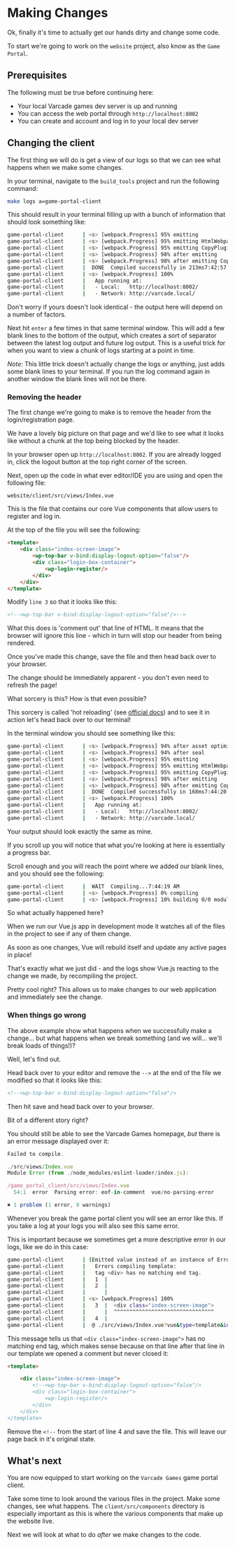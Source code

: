 # Making Changes

Ok, finally it's time to actually get our hands dirty and change some code.

To start we're going to work on the `website` project, also know as the `Game Portal`.

## Prerequisites

The following must be true before continuing here:

* Your local Varcade games dev server is up and running
* You can access the web portal through `http://localhost:8002`
* You can create and account and log in to your local dev server

## Changing the client

The first thing we will do is get a view of our logs so that we can see what happens when we make some changes.

In your terminal, navigate to the `build_tools` project and run the following command:

```bash
make logs a=game-portal-client
```

This should result in your terminal filling up with a bunch of information that should look something like:

```bash
game-portal-client      | <s> [webpack.Progress] 95% emitting
game-portal-client      | <s> [webpack.Progress] 95% emitting HtmlWebpackPlugin
game-portal-client      | <s> [webpack.Progress] 95% emitting CopyPlugin
game-portal-client      | <s> [webpack.Progress] 98% after emitting
game-portal-client      | <s> [webpack.Progress] 98% after emitting CopyPlugin
game-portal-client      |  DONE  Compiled successfully in 213ms7:42:57 AM
game-portal-client      | <s> [webpack.Progress] 100% 
game-portal-client      |   App running at:
game-portal-client      |   - Local:   http://localhost:8002/ 
game-portal-client      |   - Network: http://varcade.local/
```

Don't worry if yours doesn't look identical - the output here will depend on a number of factors.

Next hit `enter` a few times in that same terminal window. This will add a few blank lines to the bottom of the output, which creates a sort of separator between the latest log output and future log output. This is a useful trick for when you want to view a chunk of logs starting at a point in time.

*Note*: This little trick doesn't actually change the logs or anything, just adds some blank lines to your terminal. If you run the log command again in another window the blank lines will not be there.

### Removing the header

The first change we're going to make is to remove the header from the login/registration page.

We have a lovely big picture on that page and we'd like to see what it looks like without a chunk at the top being blocked by the header.

In your browser open up `http://localhost:8002`. If you are already logged in, click the logout button at the top right corner of the screen.

Next, open up the code in what ever editor/IDE you are using and open the following file:

```
website/client/src/views/Index.vue
```

This is the file that contains our core Vue components that allow users to register and log in.

At the top of the file you will see the following:

```html
<template>
    <div class="index-screen-image">
        <wp-top-bar v-bind:display-logout-option="false"/>
        <div class="login-box-container">
            <wp-login-register/>
        </div>
    </div>
</template>
```

Modify `line 3` so that it looks like this:

```html
<!--<wp-top-bar v-bind:display-logout-option="false"/>-->
```

What this does is 'comment out' that line of HTML. It means that the browser will ignore this line - which in turn will stop our header from being rendered.

Once you've made this change, save the file and then head back over to your browser.

The change should be immediately apparent - you don't even need to refresh the page!

What sorcery is this? How is that even possible?

This sorcery is called 'hot reloading' (see [official docs](https://vue-loader.vuejs.org/guide/hot-reload.html#state-preservation-rules)) and to see it in action let's head back over to our terminal!

In the terminal window you should see something like this:

```bash
game-portal-client      | <s> [webpack.Progress] 94% after asset optimization
game-portal-client      | <s> [webpack.Progress] 94% after seal
game-portal-client      | <s> [webpack.Progress] 95% emitting
game-portal-client      | <s> [webpack.Progress] 95% emitting HtmlWebpackPlugin
game-portal-client      | <s> [webpack.Progress] 95% emitting CopyPlugin
game-portal-client      | <s> [webpack.Progress] 98% after emitting
game-portal-client      | <s> [webpack.Progress] 98% after emitting CopyPlugin
game-portal-client      |  DONE  Compiled successfully in 168ms7:44:20 AM
game-portal-client      | <s> [webpack.Progress] 100% 
game-portal-client      |   App running at:
game-portal-client      |   - Local:   http://localhost:8002/ 
game-portal-client      |   - Network: http://varcade.local/
```

Your output should look exactly the same as mine.

If you scroll up you will notice that what you're looking at here is essentially a progress bar.

Scroll enough and you will reach the point where we added our blank lines, and you should see the following:

```bash
game-portal-client      |  WAIT  Compiling...7:44:19 AM
game-portal-client      | <s> [webpack.Progress] 0% compiling
game-portal-client      | <s> [webpack.Progress] 10% building 0/0 modules 0 active 
```

So what actually happened here?

When we run our Vue.js app in development mode it watches all of the files in the project to see if any of them change.

As soon as one changes, Vue will rebuild itself and update any active pages in place!

That's exactly what we just did - and the logs show Vue.js reacting to the change we made, by recompiling the project.

Pretty cool right? This allows us to make changes to our web application and immediately see the change.

### When things go wrong

The above example show what happens when we successfully make a change... but what happens when we break something (and we will... we'll break loads of things!)?

Well, let's find out.

Head back over to your editor and remove the `-->` at the end of the file we modified so that it looks like this:

```html
<!--<wp-top-bar v-bind:display-logout-option="false"/>
```

Then hit save and head back over to your browser.

Bit of a different story right? 

You should still be able to see the Varcade Games homepage, *but* there is an error message displayed over it:

```javascript
Failed to compile.

./src/views/Index.vue
Module Error (from ./node_modules/eslint-loader/index.js):

/game_portal_client/src/views/Index.vue
  54:1  error  Parsing error: eof-in-comment  vue/no-parsing-error

✖ 1 problem (1 error, 0 warnings)
```

Whenever you break the game portal client you will see an error like this. If you take a log at your logs you will also see this same error.

This is important because we sometimes get a more descriptive error in our logs, like we do in this case:

```bash
game-portal-client      | (Emitted value instead of an instance of Error) 
game-portal-client      |   Errors compiling template:
game-portal-client      |   tag <div> has no matching end tag.
game-portal-client      |   1  |  
game-portal-client      |   2  |  
game-portal-client      |      |   
game-portal-client      | <s> [webpack.Progress] 100% 
game-portal-client      |   3  |  <div class="index-screen-image">
game-portal-client      |      |  ^^^^^^^^^^^^^^^^^^^^^^^^^^^^^^^^
game-portal-client      |   4  |      
game-portal-client      |  @ ./src/views/Index.vue?vue&type=template&id=23543608& 1:0-410 1:0-410

```

This message tells us that `<div class="index-screen-image">` has no matching end tag, which makes sense because on that line after that line in our template we opened a comment but never closed it:

```html
<template>

    <div class="index-screen-image">
        <!--<wp-top-bar v-bind:display-logout-option="false"/>
        <div class="login-box-container">
            <wp-login-register/>
        </div>
    </div>
</template>

```

Remove the `<!--` from the start of line 4 and save the file. This will leave our page back in it's original state.

## What's next

You are now equipped to start working on the `Varcade Games` game portal client.

Take some time to look around the various files in the project. Make some changes, see what happens. The `client/src/components` directory is especially important as this is where the various components that make up the website live.

Next we will look at what to do *after* we make changes to the code. 